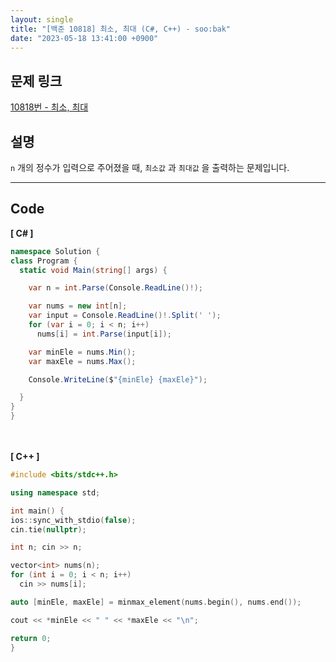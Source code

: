 ```yaml
---
layout: single
title: "[백준 10818] 최소, 최대 (C#, C++) - soo:bak"
date: "2023-05-18 13:41:00 +0900"
---
```


## 문제 링크
  [10818번 - 최소, 최대](https://www.acmicpc.net/problem/10818)

## 설명
`n` 개의 정수가 입력으로 주어졌을 때, `최소값` 과 `최대값` 을 출력하는 문제입니다. <br>

- - -

## Code
<b>[ C# ] </b>
<br>

  ```c#
namespace Solution {
  class Program {
    static void Main(string[] args) {

      var n = int.Parse(Console.ReadLine()!);

      var nums = new int[n];
      var input = Console.ReadLine()!.Split(' ');
      for (var i = 0; i < n; i++)
        nums[i] = int.Parse(input[i]);

      var minEle = nums.Min();
      var maxEle = nums.Max();

      Console.WriteLine($"{minEle} {maxEle}");

    }
  }
}
  ```
<br><br>
<b>[ C++ ] </b>
<br>

  ```c++
#include <bits/stdc++.h>

using namespace std;

int main() {
  ios::sync_with_stdio(false);
  cin.tie(nullptr);

  int n; cin >> n;

  vector<int> nums(n);
  for (int i = 0; i < n; i++)
    cin >> nums[i];

  auto [minEle, maxEle] = minmax_element(nums.begin(), nums.end());

  cout << *minEle << " " << *maxEle << "\n";

  return 0;
}
  ```
